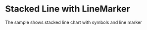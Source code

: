 Stacked Line with LineMarker
======================

The sample shows stacked line chart with symbols and line marker